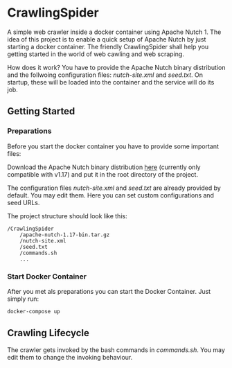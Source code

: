 # CrawlingSpider
A simple web crawler inside a docker container using Apache Nutch 1. The idea of this project is to enable a quick setup of Apache Nutch by just starting a docker container. The friendly CrawlingSpider shall help you getting started in the world of web cawling and web scraping.

How does it work? You have to provide the Apache Nutch binary distribution and the follwoing configuration files: _nutch-site.xml_ and _seed.txt_. On startup, these will be loaded into the container and the service will do its job.


## Getting Started

### Preparations
Before you start the docker container you have to provide some important files:

Download the Apache Nutch binary distribution [here](https://www.apache.org/dyn/closer.cgi/nutch/) (currently only compatible with v1.17) and put it in the root directory of the project.


The configuration files _nutch-site.xml_ and _seed.txt_ are already provided by default. You may edit them. Here you can set custom configurations and seed URLs.

The project structure should look like this:

    /CrawlingSpider
        /apache-nutch-1.17-bin.tar.gz
        /nutch-site.xml
        /seed.txt
        /commands.sh
        ...

### Start Docker Container
After you met als preparations you can start the Docker Container. Just simply run:
```bash
docker-compose up
```


## Crawling Lifecycle
The crawler gets invoked by the bash commands in _commands.sh_. You may edit them to change the invoking behaviour.
